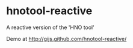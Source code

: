 hnotool-reactive
================

A reactive version of the 'HNO tool'

Demo at http://gijs.github.com/hnotool-reactive/